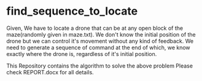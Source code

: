 # find_sequence_to_locate

Given,
We have to locate a drone that can be at any open block of the maze(randomly given in maze.txt). We don't know the initial position of the drone but we can control it's movement without any kind of feedback. We need to generate a sequence of command at the end of which, we know exactly where the drone is, regardless of it's initial position.

This Repository contains the algorithm to solve the above problem
Please check REPORT.docx for all details.


